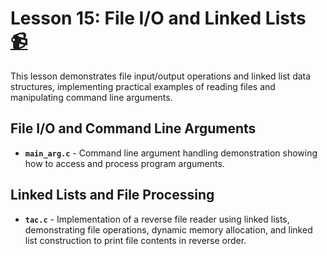 # Lesson 15: File I/O and Linked Lists [:video_camera:](https://youtu.be/aTT2W5NACEY?si=4F7E4S_jKEOLnYo1)

This lesson demonstrates file input/output operations and linked list data structures, implementing practical examples of reading files and manipulating command line arguments.

## File I/O and Command Line Arguments
- **`main_arg.c`** - Command line argument handling demonstration showing how to access and process program arguments.

## Linked Lists and File Processing
- **`tac.c`** - Implementation of a reverse file reader using linked lists, demonstrating file operations, dynamic memory allocation, and linked list construction to print file contents in reverse order.
